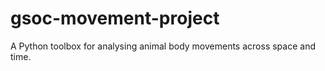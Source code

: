 # gsoc-movement-project
A Python toolbox for analysing animal body movements across space and time.
